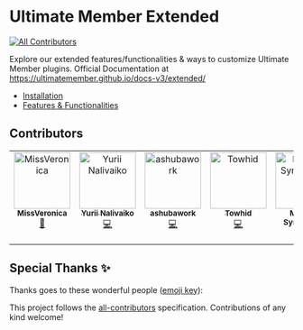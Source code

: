 # Ultimate Member Extended
<!-- ALL-CONTRIBUTORS-BADGE:START - Do not remove or modify this section -->
[![All Contributors](https://img.shields.io/badge/all_contributors-5-orange.svg?style=flat-square)](#contributors-)
<!-- ALL-CONTRIBUTORS-BADGE:END -->

Explore our extended features/functionalities & ways to customize Ultimate Member plugins.
Official Documentation at https://ultimatemember.github.io/docs-v3/extended/

- [Installation](https://ultimatemember.github.io/docs-v3/extended/installation.html)
- [Features & Functionalities](https://ultimatemember.github.io/docs-v3/extended/browse.html)

## Contributors

<!-- ALL-CONTRIBUTORS-LIST:START - Do not remove or modify this section -->
<!-- prettier-ignore-start -->
<!-- markdownlint-disable -->
<table>
  <tbody>
    <tr>
      <td align="center" valign="top" width="14.28%"><a href="https://github.com/MissVeronica"><img src="https://avatars.githubusercontent.com/u/810170?v=4?s=100" width="100px;" alt="MissVeronica"/><br /><sub><b>MissVeronica</b></sub></a><br /><a href="https://github.com/ultimatemember/Extended/issues?q=author%3AMissVeronica" title="Bug reports">🐛</a></td>
      <td align="center" valign="top" width="14.28%"><a href="https://github.com/yuriinalivaiko"><img src="https://avatars.githubusercontent.com/u/78854651?v=4?s=100" width="100px;" alt="Yurii Nalivaiko"/><br /><sub><b>Yurii Nalivaiko</b></sub></a><br /><a href="https://github.com/ultimatemember/Extended/commits?author=yuriinalivaiko" title="Code">💻</a></td>
      <td align="center" valign="top" width="14.28%"><a href="https://github.com/ashubawork"><img src="https://avatars.githubusercontent.com/u/43743394?v=4?s=100" width="100px;" alt="ashubawork"/><br /><sub><b>ashubawork</b></sub></a><br /><a href="https://github.com/ultimatemember/Extended/commits?author=ashubawork" title="Code">💻</a></td>
      <td align="center" valign="top" width="14.28%"><a href="https://github.com/cryptexvinci"><img src="https://avatars.githubusercontent.com/u/10268346?v=4?s=100" width="100px;" alt="Towhid"/><br /><sub><b>Towhid</b></sub></a><br /><a href="https://github.com/ultimatemember/Extended/commits?author=cryptexvinci" title="Code">💻</a></td>
      <td align="center" valign="top" width="14.28%"><a href="https://github.com/nikitasinelnikov"><img src="https://avatars.githubusercontent.com/u/26598684?v=4?s=100" width="100px;" alt="Mykyta Synelnikov"/><br /><sub><b>Mykyta Synelnikov</b></sub></a><br /><a href="https://github.com/ultimatemember/Extended/commits?author=nikitasinelnikov" title="Code">💻</a></td>
    </tr>
  </tbody>
</table>

<!-- markdownlint-restore -->
<!-- prettier-ignore-end -->

<!-- ALL-CONTRIBUTORS-LIST:END -->

## Special Thanks ✨

Thanks goes to these wonderful people ([emoji key](https://allcontributors.org/docs/en/emoji-key)):

<!-- ALL-CONTRIBUTORS-LIST:START - Do not remove or modify this section -->
<!-- prettier-ignore-start -->
<!-- markdownlint-disable -->
<!-- markdownlint-restore -->
<!-- prettier-ignore-end -->
<!-- ALL-CONTRIBUTORS-LIST:END -->

This project follows the [all-contributors](https://github.com/all-contributors/all-contributors) specification. Contributions of any kind welcome!
